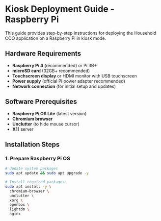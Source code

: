 # Kiosk Deployment Guide - Raspberry Pi

This guide provides step-by-step instructions for deploying the Household COO application on a Raspberry Pi in kiosk mode.

## Hardware Requirements

- **Raspberry Pi 4** (recommended) or Pi 3B+
- **microSD card** (32GB+ recommended)
- **Touchscreen display** or HDMI monitor with USB touchscreen
- **Power supply** (official Pi power adapter recommended)
- **Network connection** (for initial setup and updates)

## Software Prerequisites

- **Raspberry Pi OS Lite** (latest version)
- **Chromium browser**
- **Unclutter** (to hide mouse cursor)
- **X11** server

## Installation Steps

### 1. Prepare Raspberry Pi OS

```bash
# Update system packages
sudo apt update && sudo apt upgrade -y

# Install required packages
sudo apt install -y \
  chromium-browser \
  unclutter \
  xorg \
  openbox \
  lightdm \
  nginx
